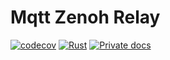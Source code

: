 # Mqtt Zenoh Relay

[![codecov](https://codecov.io/gh/dmweis/mqtt-zenoh-relay/branch/main/graph/badge.svg)](https://codecov.io/gh/dmweis/mqtt-zenoh-relay)
[![Rust](https://github.com/dmweis/mqtt-zenoh-relay/workflows/Rust/badge.svg)](https://github.com/dmweis/mqtt-zenoh-relay/actions)
[![Private docs](https://github.com/dmweis/mqtt-zenoh-relay/workflows/Deploy%20Docs%20to%20GitHub%20Pages/badge.svg)](https://davidweis.dev/mqtt-zenoh-relay/mqtt_zenoh_relay/index.html)
